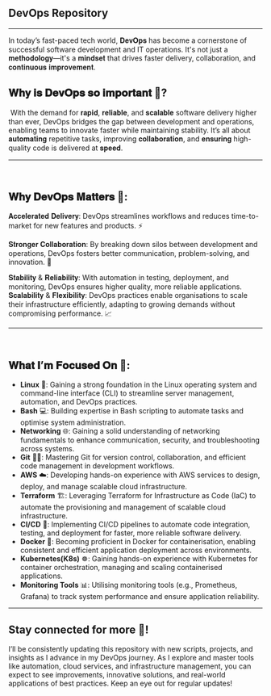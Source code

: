 ## DevOps Repository

---

In today’s fast-paced tech world, 𝐃𝐞𝐯𝐎𝐩𝐬 has become a cornerstone of successful software development and IT operations. It's not just a 𝐦𝐞𝐭𝐡𝐨𝐝𝐨𝐥𝐨𝐠𝐲—it's a 𝐦𝐢𝐧𝐝𝐬𝐞𝐭 that drives faster delivery, collaboration, and 𝐜𝐨𝐧𝐭𝐢𝐧𝐮𝐨𝐮𝐬 𝐢𝐦𝐩𝐫𝐨𝐯𝐞𝐦𝐞𝐧𝐭.⁣⁣
⁣
## 𝐖𝐡𝐲 𝐢𝐬 𝐃𝐞𝐯𝐎𝐩𝐬 𝐬𝐨 𝐢𝐦𝐩𝐨𝐫𝐭𝐚𝐧𝐭 📢?⁣⁣
⁣
With the demand for 𝐫𝐚𝐩𝐢𝐝, 𝐫𝐞𝐥𝐢𝐚𝐛𝐥𝐞, and 𝐬𝐜𝐚𝐥𝐚𝐛𝐥𝐞 software delivery higher than ever, DevOps bridges the gap between development and operations, enabling teams to innovate faster while maintaining stability. It’s all about 𝐚𝐮𝐭𝐨𝐦𝐚𝐭𝐢𝐧𝐠 repetitive tasks, improving 𝐜𝐨𝐥𝐥𝐚𝐛𝐨𝐫𝐚𝐭𝐢𝐨𝐧, and 𝐞𝐧𝐬𝐮𝐫𝐢𝐧𝐠 high-quality code is delivered at 𝐬𝐩𝐞𝐞𝐝.⁣⁣

---
⁣⁣
## 𝐖𝐡𝐲 𝐃𝐞𝐯𝐎𝐩𝐬 𝐌𝐚𝐭𝐭𝐞𝐫𝐬 📌:⁣⁣

𝐀𝐜𝐜𝐞𝐥𝐞𝐫𝐚𝐭𝐞𝐝 𝐃𝐞𝐥𝐢𝐯𝐞𝐫𝐲: DevOps streamlines workflows and reduces time-to-market for new features and products. ⚡⁣⁣

𝐒𝐭𝐫𝐨𝐧𝐠𝐞𝐫 𝐂𝐨𝐥𝐥𝐚𝐛𝐨𝐫𝐚𝐭𝐢𝐨𝐧: By breaking down silos between development and operations, DevOps fosters better communication, problem-solving, and innovation. 🤝⁣⁣

𝐒𝐭𝐚𝐛𝐢𝐥𝐢𝐭𝐲 & 𝐑𝐞𝐥𝐢𝐚𝐛𝐢𝐥𝐢𝐭𝐲: With automation in testing, deployment, and monitoring, DevOps ensures higher quality, more reliable applications.
⁣⁣
𝐒𝐜𝐚𝐥𝐚𝐛𝐢𝐥𝐢𝐭𝐲 & 𝐅𝐥𝐞𝐱𝐢𝐛𝐢𝐥𝐢𝐭𝐲: DevOps practices 
enable organisations to scale their infrastructure efficiently, adapting to growing demands without compromising performance. 📈⁣⁣

---
⁣⁣
## 𝐖𝐡𝐚𝐭 𝐈’𝐦 𝐅𝐨𝐜𝐮𝐬𝐞𝐝 𝐎𝐧⁣⁣ 🌱: 

- **Linux** 🐧: Gaining a strong foundation in the Linux operating system and command-line interface (CLI) to streamline server management, automation, and DevOps practices.
- **Bash** 💻: Building expertise in Bash scripting to automate tasks and optimise system administration.  
- **Networking** 🌐: Gaining a solid understanding of networking fundamentals to enhance communication, security, and troubleshooting across systems.  
- **Git** 🧑‍💻: Mastering Git for version control, collaboration, and efficient code management in development workflows.
- **AWS** ☁️: Developing hands-on experience with AWS services to design, deploy, and manage scalable cloud infrastructure.
- **Terraform** 🏗️: Leveraging Terraform for Infrastructure as Code (IaC) to automate the provisioning and management of scalable cloud infrastructure.  
- **CI/CD** 🔄: Implementing CI/CD pipelines to automate code integration, testing, and deployment for faster, more reliable software delivery.  
- **Docker** 🐳: Becoming proficient in Docker for containerisation, enabling consistent and efficient application deployment across environments.  
- **Kubernetes(K8s)** ☸️: Gaining hands-on experience with Kubernetes for container orchestration, managing and scaling containerised applications.  
- **Monitoring Tools** 📊: Utilising monitoring tools (e.g., Prometheus, Grafana) to track system performance and ensure application reliability.

---

## Stay connected for more 🔗!

I’ll be consistently updating this repository with new scripts, projects, and insights as I advance in my DevOps journey. As I explore and master tools like automation, cloud services, and infrastructure management, you can expect to see improvements, innovative solutions, and real-world applications of best practices. Keep an eye out for regular updates!


